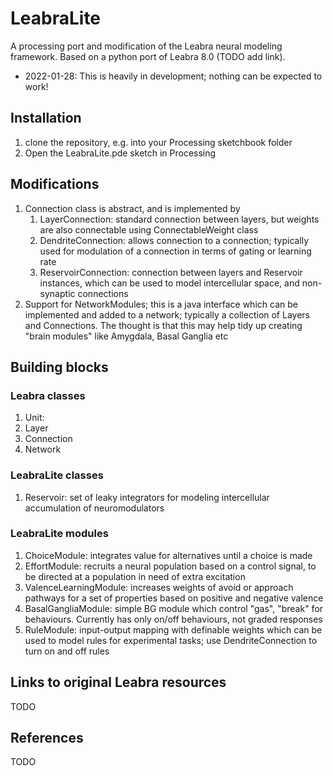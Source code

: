 # LeabraLite
A processing port and modification of the Leabra neural modeling framework. Based on a python port of Leabra 8.0 (TODO add link).

* 2022-01-28: This is heavily in development; nothing can be expected to work!

## Installation
1. clone the repository, e.g. into your Processing sketchbook folder
2. Open the LeabraLite.pde sketch in Processing
## Modifications
1. Connection class is abstract, and is implemented by
    1. LayerConnection: standard connection between layers, but weights are also connectable using ConnectableWeight class 
    1. DendriteConnection: allows connection to a connection; typically used for modulation of a connection in terms of gating or learning rate  
    2. ReservoirConnection: connection between layers and Reservoir instances, which can be used to model intercellular space, and non-synaptic connections
2. Support for NetworkModules; this is a java interface which can be implemented and added to a network; typically a collection of Layers and Connections. The thought is that this may help tidy up creating "brain modules" like Amygdala, Basal Ganglia etc

## Building blocks
### Leabra classes
1. Unit: 
2. Layer
3. Connection
4. Network
### LeabraLite classes
1. Reservoir: set of leaky integrators for modeling intercellular accumulation of neuromodulators
### LeabraLite modules
1. ChoiceModule: integrates value for alternatives until a choice is made 
2. EffortModule: recruits a neural population based on a control signal, to be directed at a population in need of extra excitation
3. ValenceLearningModule: increases weights of avoid or approach pathways for a set of properties based on positive and negative valence
4. BasalGangliaModule: simple BG module which control "gas", "break" for behaviours. Currently has only on/off behaviours, not graded responses
5. RuleModule: input-output mapping with definable weights which can be used to model rules for experimental tasks; use DendriteConnection to turn on and off rules
## Links to original Leabra resources
TODO

## References
TODO
